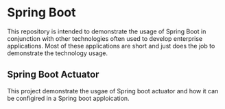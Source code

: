 # Spring Boot
This repository is intended to demonstrate the usage of Spring Boot in conjunction with other technologies often used to develop enterprise applications. Most of these applications are short and just does the job to demonstrate the technology usage. 

## Spring Boot Actuator
This project demonstrate the usgae of Spring boot actuator and how it can be configired in a Spring boot apploication.
